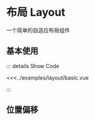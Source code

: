 # 布局 Layout

一个简单的自适应布局组件


## 基本使用 

<layout-basic />

::: details Show Code

<<<../examples/layout/basic.vue

:::


## 位置偏移